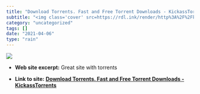 ```yaml
---
title: "Download Torrents. Fast and Free Torrent Downloads - KickassTorrents"
subtitle: "<img class='cover' src=https://rdl.ink/render/http%3A%2F%2Fkickass.to>"
category: "uncategorized"
tags: []
date: "2021-04-06"
type: "rain"
---
```

<img class="cover" src=https://rdl.ink/render/http%3A%2F%2Fkickass.to>



* **Web site excerpt:** Great site with torrents

* **Link to site:** **[Download Torrents. Fast and Free Torrent Downloads - KickassTorrents](http://kickass.to)**